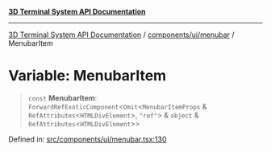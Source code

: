 [**3D Terminal System API Documentation**](../../../../README.md)

***

[3D Terminal System API Documentation](../../../../README.md) / [components/ui/menubar](../README.md) / MenubarItem

# Variable: MenubarItem

> `const` **MenubarItem**: `ForwardRefExoticComponent`\<`Omit`\<`MenubarItemProps` & `RefAttributes`\<`HTMLDivElement`\>, `"ref"`\> & `object` & `RefAttributes`\<`HTMLDivElement`\>\>

Defined in: [src/components/ui/menubar.tsx:130](https://github.com/Dicommunitas/ThreeJS_Terminal_3D/blob/afa16084199c8b26e5e606d73d21408027534f3a/src/components/ui/menubar.tsx#L130)
